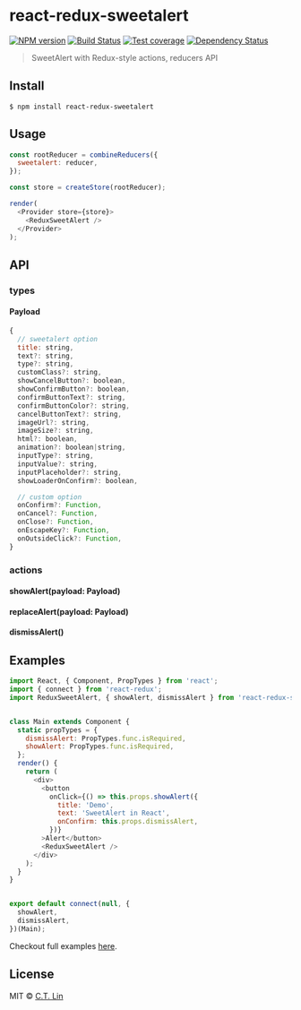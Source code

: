 # react-redux-sweetalert

[![NPM version][npm-image]][npm-url]
[![Build Status][travis-image]][travis-url]
[![Test coverage][coveralls-image]][coveralls-url]
[![Dependency Status][david_img]][david_site]

> SweetAlert with Redux-style actions, reducers API


## Install

```
$ npm install react-redux-sweetalert
```


## Usage

```js
const rootReducer = combineReducers({
  sweetalert: reducer,
});

const store = createStore(rootReducer);

render(
  <Provider store={store}>
    <ReduxSweetAlert />
  </Provider>
);
```

## API

### types

#### Payload

```js
{
  // sweetalert option
  title: string,
  text?: string,
  type?: string,
  customClass?: string,
  showCancelButton?: boolean,
  showConfirmButton?: boolean,
  confirmButtonText?: string,
  confirmButtonColor?: string,
  cancelButtonText?: string,
  imageUrl?: string,
  imageSize?: string,
  html?: boolean,
  animation?: boolean|string,
  inputType?: string,
  inputValue?: string,
  inputPlaceholder?: string,
  showLoaderOnConfirm?: boolean,

  // custom option
  onConfirm?: Function,
  onCancel?: Function,
  onClose?: Function,
  onEscapeKey?: Function,
  onOutsideClick?: Function,
}
```

### actions

#### showAlert(payload: Payload)

#### replaceAlert(payload: Payload)

#### dismissAlert()

## Examples

```js
import React, { Component, PropTypes } from 'react';
import { connect } from 'react-redux';
import ReduxSweetAlert, { showAlert, dismissAlert } from 'react-redux-sweetalert'; // eslint-disable-line


class Main extends Component {
  static propTypes = {
    dismissAlert: PropTypes.func.isRequired,
    showAlert: PropTypes.func.isRequired,
  };
  render() {
    return (
      <div>
        <button
          onClick={() => this.props.showAlert({
            title: 'Demo',
            text: 'SweetAlert in React',
            onConfirm: this.props.dismissAlert,
          })}
        >Alert</button>
        <ReduxSweetAlert />
      </div>
    );
  }
}


export default connect(null, {
  showAlert,
  dismissAlert,
})(Main);
```

Checkout full examples [here](./examples).

## License

MIT © [C.T. Lin](https://github.com/chentsulin/react-redux-sweetalert)

[npm-image]: https://badge.fury.io/js/react-redux-sweetalert.svg
[npm-url]: https://npmjs.org/package/react-redux-sweetalert
[travis-image]: https://travis-ci.org/chentsulin/react-redux-sweetalert.svg
[travis-url]: https://travis-ci.org/chentsulin/react-redux-sweetalert
[coveralls-image]: https://coveralls.io/repos/chentsulin/react-redux-sweetalert/badge.svg?branch=master&service=github
[coveralls-url]: https://coveralls.io/r/chentsulin/react-redux-sweetalert?branch=master
[david_img]: https://david-dm.org/chentsulin/react-redux-sweetalert.svg
[david_site]: https://david-dm.org/chentsulin/react-redux-sweetalert


